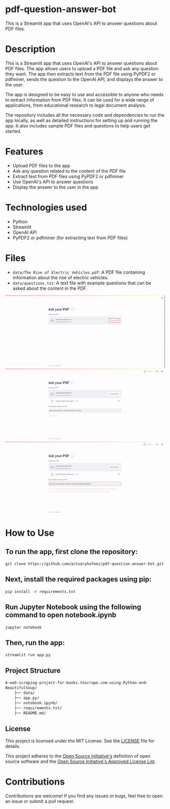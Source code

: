 # pdf-question-answer-bot
This is a Streamlit app that uses OpenAI's API to answer questions about PDF files.

# Description

This is a Streamlit app that uses OpenAI's API to answer questions about PDF files. The app allows users to upload a PDF file and ask any question they want. The app then extracts text from the PDF file using PyPDF2 or pdfminer, sends the question to the OpenAI API, and displays the answer to the user.

The app is designed to be easy to use and accessible to anyone who needs to extract information from PDF files. It can be used for a wide range of applications, from educational research to legal document analysis.

The repository includes all the necessary code and dependencies to run the app locally, as well as detailed instructions for setting up and running the app. It also includes sample PDF files and questions to help users get started.

# Features
* Upload PDF files to the app
* Ask any question related to the content of the PDF file
* Extract text from PDF files using PyPDF2 or pdfminer
* Use OpenAI's API to answer questions
* Display the answer to the user in the app
# Technologies used
* Python
* Streamlit
* OpenAI API
* PyPDF2 or pdfminer (for extracting text from PDF files)

# Files

- `data/The Rise of Electric Vehicles.pdf`: A PDF file containing information about the rise of electric vehicles.
- `data/questions.txt`: A text file with example questions that can be asked about the content in the PDF.


![GIF 1](./data/gif1.gif)
![GIF 2](./data/gif2.gif)
![GIF 3](./data/gif3.gif)

# How to Use
## To run the app, first clone the repository:
    git clone https://github.com/actuaryhafeez/pdf-question-answer-bot.git
## Next, install the required packages using pip:
    pip install -r requirements.txt
## Run Jupyter Notebook using the following command to open notebook.ipynb
    jupyter notebook
    
## Then, run the app:
    streamlit run app.py

## Project Structure 

    A-web-scraping-project-for-books.toscrape.com-using-Python-and-BeautifulSoup/
        ├── data/
        ├── app.py/
        ├── notebook.ipynb/
        ├── requirements.txt/
        ├── README.md/

## License

This project is licensed under the MIT License. See the [LICENSE](LICENSE) file for details.

This project adheres to the [Open Source Initiative's](https://opensource.org) definition of open source software and the [Open Source Initiative's Approved License List](https://opensource.org/licenses/alphabetical).

# Contributions
Contributions are welcome! If you find any issues or bugs, feel free to open an issue or submit a pull request.
